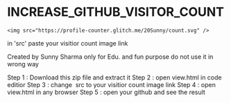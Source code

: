# INCREASE_GITHUB_VISITOR_COUNT

    <img src="https://profile-counter.glitch.me/20Sunny/count.svg" />

in 'src' paste your visitior count image link

Created by Sunny Sharma only for Edu. and fun purpose do not use it in wrong way


Step 1 :  Download this zip file and extract it
Step 2 :  open view.html in code editior
Step 3 :  change <img> src to your visitior count image link
Step 4 :  open view.html in any browser
Step 5 :  open your github and see the result
